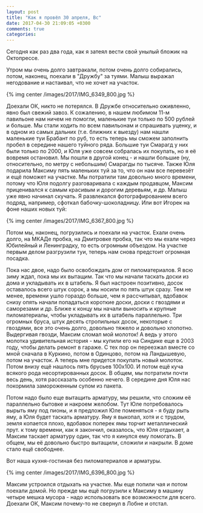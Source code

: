 ```yaml
---
layout: post
title: "Как я провёл 30 апреля, Вс"
date: 2017-04-30 21:09:05 +0300
comments: true
categories: 
---
```

Сегодня как раз два года, как я затеял вести свой унылый бложик на Октопрессе.

Утром мы очень долго завтракали, потом очень долго собирались, потом, наконец, поехали в "Дружбу" за туями. Малыш выражал негодование и настаивал, что не хочет на участок. 

{% img center /images/2017/IMG_6349_800.jpg %}

Доехали ОК, никто не потерялся. В Дружбе относительно оживленно, явно был свежий завоз. К сожалению, в нашем любимом 11-м павильоне нам ничем не помогли, маленькие туи только по 500 рублей и больше. Мы стали ходить по всем павильонам и спрашивать уценку, и в одном из самых дальних (т.е. ближних к выезду) нам нашли маленькие туи Брабант по руб, то есть теперь мы сможем заполнить пробел в середине нашего туйного ряда. Большие туи Смарагд у них были только по 2000, и Юля уже совсем собралась их покупать, но я её вовремя остановил. Мы пошли в другой конец - и нашли большие (ну, относительно, по метру с небольшим) Смарагды по тысяче. Также Юля подарила Максиму пять маленьких туй за то, что он нам все перевезёт и ещё поможет на участке. Мы потратили там довольно много времени, потому что Юля подолгу разговаривала с каждым продавцом, Максим приценивался к самым красивым и дорогим деревьям, и др. Малыш уже явно начинал скучать. Я развлекался фотографированием всего подряд, например, сфоткал бабочку-шоколадницу. Или вот Игорек на фоне наших новых туй:

{% img center /images/2017/IMG_6367_800.jpg %}

Потом мы, наконец, погрузились и поехали на участок. Ехали очень долго, на МКАДе пробка, на Дмитровке пробка, так что мы ехали через Юбилейный и Ленинградку, то есть огромным объездом. На участке первым делом разгрузили туи, теперь нам снова предстоит огромная посадка.

Пока нас двое, надо было освобождать дом от пиломатериалов. Я всю зиму ждал, пока мы их вытащим. Так что мы начали таскать доски из дома и укладывать их в штабель. Я был настроен позитивно, досок оставалось всего штук сорок, а мы носили по пять штук сразу. Тем не менее, времени ушло гораздо больше, чем я рассчитывал, вдобавок снизу опять начали попадаться короткие доски, доски с гвоздями и саморезами и др. Ближе к концу мы начали выносить и крупные пиломатериалы, чтобы укладывать их в штабель параллельно. Три огромных бруса, штук десять стропильных досок, некоторые с гвоздями, все это очень долго, довольно тяжело и довольно хлопотно. Выдергивая гвозди, Максим сломал мой молоток! А ведь у этого молотка удивительная история - мы купили его на Синдике еще в 2003 году, чтобы делать ремонт в гараже. С тех пор он переезжал вместе со мной сначала в Куркино, потом в Одинцово, потом на Ландышевую, потом на участок. А теперь мне придется покупать новый молоток. Потом внизу ещё нашлось пять брусьев 100х100. И потом ещё куча всякого рода несортированных досок. В общем, мы потратили почти весь день, хотя рассказать особенно нечего. В середине дня Юля нас покормила замороженным супом из пакета.

Потом надо было еще вытащить арматуру, мы решили, что сложим её параллельно бытовке и накроем желобом. Тут Юле потребовалось вырыть яму под пионы, и я предложил Юле поменяться - я буду рыть яму, а Юля будет таскать арматуру. Яму я выкопал, хотя и с трудом, земля копается плохо, вдобавок поперек ямы торчит металлический прут. к тому времени, как я закончил, оказалось, что Юля отдыхает, а Максим таскает арматуру один, так что я кинулся ему помогать. В общем, мы её довольно быстро вытащили, сложили и накрыли. В доме стало ещё свободнее.

Вот наша кухня-гостиная без пиломатериалов и арматуры.

{% img center /images/2017/IMG_6396_800.jpg %}

Максим устроился отдыхать на участке. Мы еще попили чая и потом поехали домой. Но прежде мы ещё погрузили к Максиму в машину четыре мешка мусора - надо использовать все возможности для всего. Доехали ОК, Максим почему-то не свернул в Лобне и отстал.